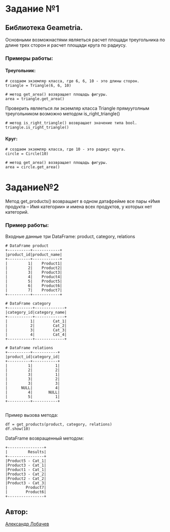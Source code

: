 # Задание №1

## Библиотека Geametria.

Основными возможнастями являеться расчет площади треугольника по длине трех сторон и расчет площади круга по радиусу.

### Примеры работы:

#### Треугольник:
```
# создаем экземляр класса, где 6, 6, 10 - это длины сторон.
triangle = Triangle(6, 6, 10)

# метод get_area() возвращает площадь фигуры.
area = triangle.get_area()
```
Проверить являеться ли экземляр класса Triangle прямууголным треугольником возможно методом is_right_triangle()
```
# метод is_right_triangle() возвращает значение типа bool.
triangle.is_right_triangle()

```

#### Круг:
```
# создаем экземляр класса, где 10 - это радиус круга.
circle = Circle(10)

# метод get_area() возвращает площадь фигуры.
area = circle.get_area()
```

# Задание№2

Метод get_products() возвращает в одном датафрейме все пары «Имя продукта – Имя категории» и имена всех продуктов, у которых нет категорий.

### Пример работы:
Входные данные три DataFrame: product, category, relations
```
# DataFrame product
+----------+------------+  
|product_id|product_name|
+----------+------------+
|         1|    Product1|
|         2|    Product2|
|         3|    Product3|
|         4|    Product4|
|         5|    Product5|
|         6|    Product6|
|         7|    Product7|
+----------+------------+

# DataFrame category
+-----------+-------------+
|category_id|category_name|
+-----------+-------------+
|          1|        Cat_1|
|          2|        Cat_2|
|          3|        Cat_3|
|          4|        Cat_4|
+-----------+-------------+

# DataFrame relations
+----------+-----------+
|product_id|category_id|
+----------+-----------+
|         1|          1|
|         2|          2|
|         3|          1|
|         3|          2|
|         3|          3|
|      NULL|          4|
|         4|       NULL|
|         5|          1|
+----------+-----------+


```
Пример вызова метода:

```
df = get_products(product, category, relations)
df.show(10)
```
DataFrame возвращенный методом:
```
+----------------+
|         Results|
+----------------+
|Product5 - Cat_1|
|Product3 - Cat_1|
|Product1 - Cat_1|
|Product3 - Cat_2|
|Product2 - Cat_2|
|Product3 - Cat_3|
|        Product7|
|        Product6|
+----------------+
```

## Автор:

[Александр Лобачев](https://github.com/AlexandrLobachev/)